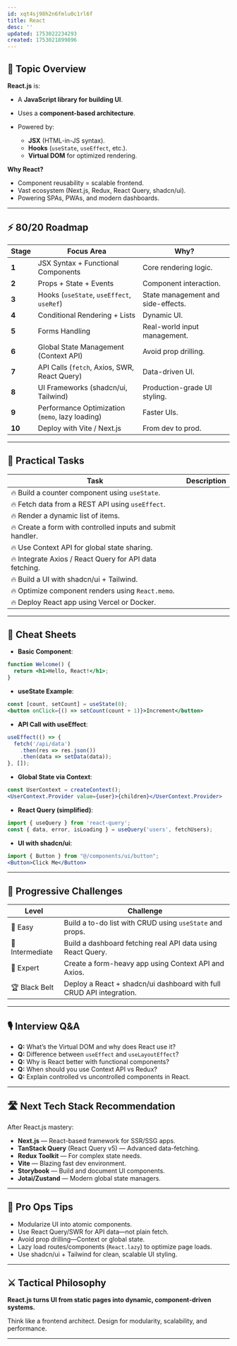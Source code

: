 ```yaml
---
id: xqt4sj98h2n6fmlu0c1rl6f
title: React
desc: ''
updated: 1753022234293
created: 1753021899896
---
```

## 📌 Topic Overview

**React.js** is:

* A **JavaScript library for building UI**.
* Uses a **component-based architecture**.
* Powered by:

  * **JSX** (HTML-in-JS syntax).
  * **Hooks** (`useState`, `useEffect`, etc.).
  * **Virtual DOM** for optimized rendering.

**Why React?**

* Component reusability = scalable frontend.
* Vast ecosystem (Next.js, Redux, React Query, shadcn/ui).
* Powering SPAs, PWAs, and modern dashboards.

---

## ⚡ 80/20 Roadmap

| Stage  | Focus Area                                      | Why?                               |
| ------ | ----------------------------------------------- | ---------------------------------- |
| **1**  | JSX Syntax + Functional Components              | Core rendering logic.              |
| **2**  | Props + State + Events                          | Component interaction.             |
| **3**  | Hooks (`useState`, `useEffect`, `useRef`)       | State management and side-effects. |
| **4**  | Conditional Rendering + Lists                   | Dynamic UI.                        |
| **5**  | Forms Handling                                  | Real-world input management.       |
| **6**  | Global State Management (Context API)           | Avoid prop drilling.               |
| **7**  | API Calls (`fetch`, Axios, SWR, React Query)    | Data-driven UI.                    |
| **8**  | UI Frameworks (shadcn/ui, Tailwind)             | Production-grade UI styling.       |
| **9**  | Performance Optimization (`memo`, lazy loading) | Faster UIs.                        |
| **10** | Deploy with Vite / Next.js                      | From dev to prod.                  |

---

## 🚀 Practical Tasks

| Task                                                        | Description |
| ----------------------------------------------------------- | ----------- |
| 🔥 Build a counter component using `useState`.              |             |
| 🔥 Fetch data from a REST API using `useEffect`.            |             |
| 🔥 Render a dynamic list of items.                          |             |
| 🔥 Create a form with controlled inputs and submit handler. |             |
| 🔥 Use Context API for global state sharing.                |             |
| 🔥 Integrate Axios / React Query for API data fetching.     |             |
| 🔥 Build a UI with shadcn/ui + Tailwind.                    |             |
| 🔥 Optimize component renders using `React.memo`.           |             |
| 🔥 Deploy React app using Vercel or Docker.                 |             |

---

## 🧾 Cheat Sheets

* **Basic Component**:

```jsx
function Welcome() {
  return <h1>Hello, React!</h1>;
}
```

* **useState Example**:

```jsx
const [count, setCount] = useState(0);
<button onClick={() => setCount(count + 1)}>Increment</button>
```

* **API Call with useEffect**:

```jsx
useEffect(() => {
  fetch('/api/data')
    .then(res => res.json())
    .then(data => setData(data));
}, []);
```

* **Global State via Context**:

```jsx
const UserContext = createContext();
<UserContext.Provider value={user}>{children}</UserContext.Provider>
```

* **React Query (simplified)**:

```jsx
import { useQuery } from 'react-query';
const { data, error, isLoading } = useQuery('users', fetchUsers);
```

* **UI with shadcn/ui**:

```jsx
import { Button } from "@/components/ui/button";
<Button>Click Me</Button>
```

---

## 🎯 Progressive Challenges

| Level           | Challenge                                                            |
| --------------- | -------------------------------------------------------------------- |
| 🥉 Easy         | Build a to-do list with CRUD using `useState` and props.             |
| 🥈 Intermediate | Build a dashboard fetching real API data using React Query.          |
| 🥇 Expert       | Create a form-heavy app using Context API and Axios.                 |
| 🏆 Black Belt   | Deploy a React + shadcn/ui dashboard with full CRUD API integration. |

---

## 🎙️ Interview Q\&A

* **Q:** What’s the Virtual DOM and why does React use it?
* **Q:** Difference between `useEffect` and `useLayoutEffect`?
* **Q:** Why is React better with functional components?
* **Q:** When should you use Context API vs Redux?
* **Q:** Explain controlled vs uncontrolled components in React.

---

## 🛣️ Next Tech Stack Recommendation

After React.js mastery:

* **Next.js** — React-based framework for SSR/SSG apps.
* **TanStack Query** (React Query v5) — Advanced data-fetching.
* **Redux Toolkit** — For complex state needs.
* **Vite** — Blazing fast dev environment.
* **Storybook** — Build and document UI components.
* **Jotai/Zustand** — Modern global state managers.

---

## 🎩 Pro Ops Tips

* Modularize UI into atomic components.
* Use React Query/SWR for API data—not plain fetch.
* Avoid prop drilling—Context or global state.
* Lazy load routes/components (`React.lazy`) to optimize page loads.
* Use shadcn/ui + Tailwind for clean, scalable UI styling.

---

## ⚔️ Tactical Philosophy

**React.js turns UI from static pages into dynamic, component-driven systems.**

Think like a frontend architect. Design for modularity, scalability, and performance.

---